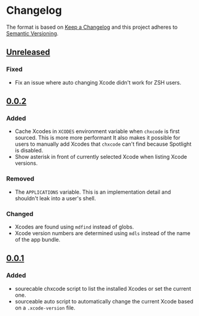 # Changelog

The format is based on [Keep a Changelog](http://keepachangelog.com/en/1.0.0/) and this project adheres to [Semantic Versioning](http://semver.org/spec/v2.0.0.html).

## [Unreleased]

### Fixed

- Fix an issue where auto changing Xcode didn't work for ZSH users.

## [0.0.2]

### Added

- Cache Xcodes in `XCODES` environment variable when `chxcode` is first sourced. This is more more performant It also makes it possible for users to manually add Xcodes that `chxcode` can't find because Spotlight is disabled.
- Show asterisk in front of currently selected Xcode when listing Xcode versions.

### Removed

- The `APPLICATIONS` variable. This is an implementation detail and shouldn't leak into a user's shell.

### Changed

- Xcodes are found using `mdfind` instead of globs.
- Xcode version numbers are determined using `mdls` instead of the name of the app bundle.

## [0.0.1]

### Added

- sourecable chxcode script to list the installed Xcodes or set the current one.
- sourceable auto script to automatically change the current Xcode based on a `.xcode-version` file.


[Unreleased]: https://github.com/klaaspieter/chxcode/compare/HEAD...0.0.2
[0.0.2]: https://github.com/klaaspieter/chxcode/compare/0.0.1...0.0.2
[0.0.1]: https://github.com/klaaspieter/chxcode/compare/970091f7002ba688efdc327f4ac71cfc398923f9...0.0.1
